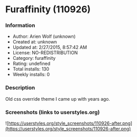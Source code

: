 # Furaffinity (110926)

### Information
- Author: Arien Wolf (unknown)
- Created at: unknown
- Updated at: 2/27/2015, 8:57:42 AM
- License: NO-REDISTRIBUTION
- Category: furaffinity
- Rating: undefined
- Total installs: 130
- Weekly installs: 0


### Description
Old css override theme I came up with years ago.


### Screenshots (links to userstyles.org)
![https://userstyles.org/style_screenshots/110926-after.png](https://userstyles.org/style_screenshots/110926-after.png)


